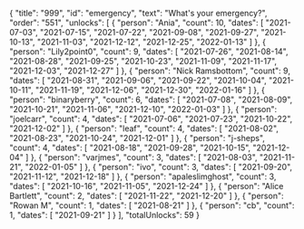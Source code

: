 {
  "title": "999",
  "id": "emergency",
  "text": "What's your emergency?",
  "order": "551",
  "unlocks": [
    {
      "person": "Ania",
      "count": 10,
      "dates": [
        "2021-07-03",
        "2021-07-15",
        "2021-07-22",
        "2021-09-08",
        "2021-09-27",
        "2021-10-13",
        "2021-11-03",
        "2021-12-12",
        "2021-12-25",
        "2022-01-13"
      ]
    },
    {
      "person": "Lily2point0",
      "count": 9,
      "dates": [
        "2021-07-26",
        "2021-08-14",
        "2021-08-28",
        "2021-09-25",
        "2021-10-23",
        "2021-11-09",
        "2021-11-17",
        "2021-12-03",
        "2021-12-27"
      ]
    },
    {
      "person": "Nick Ramsbottom",
      "count": 9,
      "dates": [
        "2021-08-31",
        "2021-09-06",
        "2021-09-22",
        "2021-10-04",
        "2021-10-11",
        "2021-11-19",
        "2021-12-06",
        "2021-12-30",
        "2022-01-16"
      ]
    },
    {
      "person": "binaryberry",
      "count": 6,
      "dates": [
        "2021-07-08",
        "2021-08-09",
        "2021-10-21",
        "2021-11-06",
        "2021-12-10",
        "2022-01-03"
      ]
    },
    {
      "person": "joelcarr",
      "count": 4,
      "dates": [
        "2021-07-06",
        "2021-07-23",
        "2021-10-22",
        "2021-12-02"
      ]
    },
    {
      "person": "leaf",
      "count": 4,
      "dates": [
        "2021-08-02",
        "2021-08-23",
        "2021-10-24",
        "2021-12-01"
      ]
    },
    {
      "person": "j-sheps",
      "count": 4,
      "dates": [
        "2021-08-18",
        "2021-09-28",
        "2021-10-15",
        "2021-12-04"
      ]
    },
    {
      "person": "varjmes",
      "count": 3,
      "dates": [
        "2021-08-03",
        "2021-11-21",
        "2022-01-05"
      ]
    },
    {
      "person": "ivo",
      "count": 3,
      "dates": [
        "2021-09-20",
        "2021-11-12",
        "2021-12-18"
      ]
    },
    {
      "person": "apaleslimghost",
      "count": 3,
      "dates": [
        "2021-10-16",
        "2021-11-05",
        "2021-12-24"
      ]
    },
    {
      "person": "Alice Bartlett",
      "count": 2,
      "dates": [
        "2021-11-22",
        "2021-12-20"
      ]
    },
    {
      "person": "Rowan M",
      "count": 1,
      "dates": [
        "2021-08-21"
      ]
    },
    {
      "person": "cb",
      "count": 1,
      "dates": [
        "2021-09-21"
      ]
    }
  ],
  "totalUnlocks": 59
}